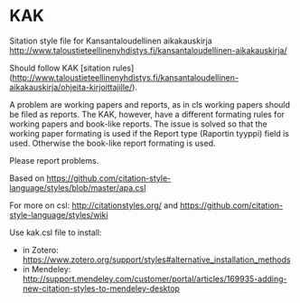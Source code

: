 # KAK
Sitation style file for Kansantaloudellinen aikakauskirja http://www.taloustieteellinenyhdistys.fi/kansantaloudellinen-aikakauskirja/

Should follow KAK [sitation rules]
(http://www.taloustieteellinenyhdistys.fi/kansantaloudellinen-aikakauskirja/ohjeita-kirjoittajille/).

A problem are working papers and reports, as in cls working papers should be 
filed as reports. The KAK, however, have a different formating rules for 
working papers and book-like reports. The issue is solved so that the working
paper formating is used if the Report type (Raportin tyyppi) field is used. 
Otherwise the book-like report formating is used.

Please report problems.

Based on https://github.com/citation-style-language/styles/blob/master/apa.csl

For more on csl: http://citationstyles.org/ and https://github.com/citation-style-language/styles/wiki

Use kak.csl file to install:
* in Zotero: https://www.zotero.org/support/styles#alternative_installation_methods
* in Mendeley: http://support.mendeley.com/customer/portal/articles/169935-adding-new-citation-styles-to-mendeley-desktop
